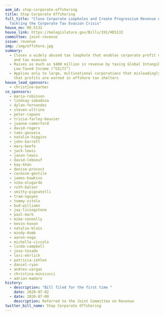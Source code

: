 ```yaml
---
aom_id: stop-corporate-offshoring
title: Stop Corporate Offshoring
full_title: "Close Corporate Loopholes and Create Progressive Revenue Act:
  Tackling the Corporate Tax Evasion Crisis"
house_no: HD.5132
house_link: https://malegislature.gov/Bills/191/HD5132
committee: joint-revenue
issue: revenue
img: /img/offshore.jpg
summary:
  - Closes a widely abused tax loophole that enables corporate profit offshoring
    and tax evasion
  - Raises as much as $400 million in revenue by taxing Global Intangible
    Low-Taxed Income (“GILTI”)
  - Applies only to large, multinational corporations that misleadingly claim
    that profits are earned in offshore tax shelters
house_lead_sponsors:
  - christine-barber
co_sponsors:
  - maria-robinson
  - lindsay-sabadosa
  - dylan-fernandes
  - steven-ultrino
  - peter-capano
  - tricia-farley-bouvier
  - joanne-comerford
  - david-rogers
  - tami-gouveia
  - natalie-higgins
  - john-barrett
  - mary-keefe
  - jack-lewis
  - jason-lewis
  - david-leboeuf
  - kay-khan
  - denise-provost
  - carmine-gentile
  - james-hawkins
  - nika-elugardo
  - ruth-balser
  - smitty-pignatelli
  - tram-nguyen
  - tommy-vitolo
  - bud-williams
  - jay-livingstone
  - paul-mark
  - mike-connolly
  - kevin-honan
  - natalie-blais
  - mindy-domb
  - aaron-vega
  - michelle-ciccolo
  - linda-campbell
  - jose-tosado
  - lori-ehrlich
  - patricia-jehlen
  - daniel-ryan
  - andres-vargas
  - christina-minicucci
  - adrian-madaro
history:
  - description: "Bill filed for the first time "
    date: 2020-07-02
  - date: 2020-07-09
    description: Referred to the Joint Committee on Revenue
twitter_bill_name: Stop Corporate Offshoring
---
```

